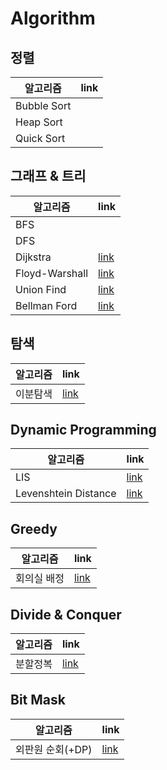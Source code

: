# Algorithm
## 정렬
| **알고리즘** | **link** |
|----------|-----|
|Bubble Sort||
|Heap Sort||
|Quick Sort||

## 그래프 & 트리
| **알고리즘** | **link** |
|----------|-----|
|BFS||
|DFS||
|Dijkstra|[link](./Algorithms/Dijkstra.md)|
|Floyd-Warshall|[link](./Algorithms/Floyd-Warshall.md)|
|Union Find|[link](./Algorithms/Union_Find.md)|
|Bellman Ford|[link](./Algorithms/Bellman_Ford.md)|

## 탐색
| **알고리즘** | **link** |
|----------|-----|
|이분탐색|[link](./Algorithms/Binary_Search.md)|

## Dynamic Programming
| **알고리즘** | **link** |
|----------|-----|
|LIS|[link](./Algorithms/LIS.md)|
|Levenshtein Distance|[link](./Algorithms/Levenshtein_Distance.md)|

## Greedy
| **알고리즘** | **link** |
|----------|-----|
|회의실 배정|[link](./Algorithms/Meeting_Room.md)|

## Divide & Conquer
| **알고리즘** | **link** |
|----------|-----|
|분할정복|[link]()|

## Bit Mask
| **알고리즘** | **link** |
|----------|-----|
|외판원 순회(+DP)|[link](./Algorithms/Bit_Mask.md)|
